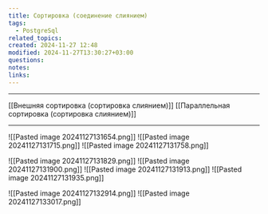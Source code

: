 ```yaml
---
title: Сортировка (соединение слиянием)
tags:
  - PostgreSql
related_topics: 
created: 2024-11-27 12:48
modified: 2024-11-27T13:30:27+03:00
questions: 
notes: 
links: 
---
```



------------
[[Внешняя сортировка (сортировка слиянием)]]
[[Параллельная сортировка (сортировка слиянием)]]





--------------




![[Pasted image 20241127131654.png]]
![[Pasted image 20241127131715.png]]
![[Pasted image 20241127131758.png]]

![[Pasted image 20241127131829.png]]
![[Pasted image 20241127131900.png]]
![[Pasted image 20241127131913.png]]
![[Pasted image 20241127131935.png]]


![[Pasted image 20241127132914.png]]
![[Pasted image 20241127133017.png]]